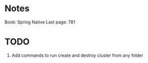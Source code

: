 # Notes
Book: Spring Native
Last page: 781

# TODO

1. Add commands to run create and destroy cluster from any folder